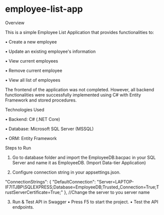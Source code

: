 # employee-list-app

Overview

This is a simple Employee List Application that provides functionalities to:

• Create a new employee

• Update an existing employee's information

• View current employees

• Remove current employee

• View all list of employees

The frontend of the application was not completed. However, all backend functionalities were successfully implemented using C# with Entity Framework and stored procedures.

Technologies Used

• Backend: C# (.NET Core)

• Database: Microsoft SQL Server (MSSQL)

• ORM: Entity Framework

Steps to Run
1. Go to database folder and import the EmployeeDB.bacpac in your SQL Server and name it as EmployeeDB. (Import Data-tier Application)

2. Configure connection string in your appsettings.json. 

"ConnectionStrings": {
  "DefaultConnection": "Server=LAPTOP-IF7ITJBP\\SQLEXPRESS;Database=EmployeeDB;Trusted_Connection=True;TrustServerCertificate=True;"
}, //Change the server to you server name

3. Run & Test API in Swagger
• Press F5 to start the project.
• Test the API endpoints.
